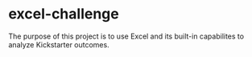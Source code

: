 # excel-challenge
The purpose of this project is to use Excel and its built-in capabilites to analyze Kickstarter outcomes.


